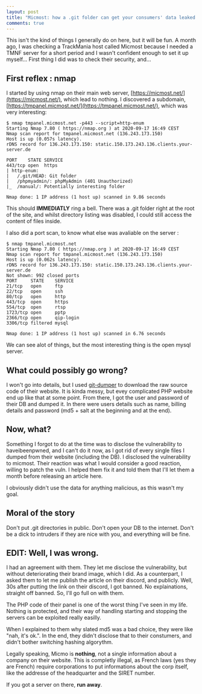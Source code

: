```yaml
---
layout: post
title: "Micmost: how a .git folder can get your consumers' data leaked."
comments: true
---
```


This isn't the kind of things I generally do on here, but it will be fun. A month ago, I was checking a TrackMania host called Micmost because I needed a TMNF server for a short period and I wasn't confident enough to set it up myself... First thing I did was to check their security, and...

## First reflex : nmap

I started by using nmap on their main web server, [https://micmost.net/](https://micmost.net/), which lead to nothing. I discovered a subdomain, [https://tmpanel.micmost.net/](https://tmpanel.micmost.net/), which was very interesting:

```
$ nmap tmpanel.micmost.net -p443 --script=http-enum
Starting Nmap 7.80 ( https://nmap.org ) at 2020-09-17 16:49 CEST
Nmap scan report for tmpanel.micmost.net (136.243.173.150)
Host is up (0.057s latency).
rDNS record for 136.243.173.150: static.150.173.243.136.clients.your-server.de

PORT    STATE SERVICE
443/tcp open  https
| http-enum: 
|   /.git/HEAD: Git folder
|   /phpmyadmin/: phpMyAdmin (401 Unauthorized)
|_  /manual/: Potentially interesting folder

Nmap done: 1 IP address (1 host up) scanned in 9.86 seconds
```

This should **IMMEDIATLY** ring a bell. There was a .git folder right at the root of the site, and whilst directory listing was disabled, I could still access the content of files inside.

I also did a port scan, to know what else was avaliable on the server :

```
$ nmap tmpanel.micmost.net
Starting Nmap 7.80 ( https://nmap.org ) at 2020-09-17 16:49 CEST
Nmap scan report for tmpanel.micmost.net (136.243.173.150)
Host is up (0.062s latency).
rDNS record for 136.243.173.150: static.150.173.243.136.clients.your-server.de
Not shown: 992 closed ports
PORT     STATE    SERVICE
21/tcp   open     ftp
22/tcp   open     ssh
80/tcp   open     http
443/tcp  open     https
554/tcp  open     rtsp
1723/tcp open     pptp
2366/tcp open     qip-login
3306/tcp filtered mysql

Nmap done: 1 IP address (1 host up) scanned in 6.76 seconds
```

We can see alot of things, but the most interesting thing is the open mysql server.

## What could possibly go wrong?

I won't go into details, but I used [git-dumper](https://github.com/arthaud/git-dumper) to download the raw source code of their website. It is kinda messy, but evey complicated PHP website end up like that at some point. From there, I got the user and password of their DB and dumped it. In there were users details such as name, billing details and password (md5 + salt at the beginning and at the end).

## Now, what?

Something I forgot to do at the time was to disclose the vulnerability to haveibeenpwned, and I can't do it now, as I got rid of every single files I dumped from their website (including the DB). I disclosed the vulnerability to micmost. Their reaction was what I would consider a good reaction, willing to patch the vuln. I helped them fix it and told them that I'll let them a month before releasing an article here.

I obviously didn't use the data for anything malicious, as this wasn't my goal.

## Moral of the story

Don't put .git directories in public. Don't open your DB to the internet. Don't be a dick to intruders if they are nice with you, and everything will be fine.

## EDIT: Well, I was wrong.

I had an agreement with them. They let me disclose the vulnerability, but without deteriorating their brand image, which I did. As a counterpart, I asked them to let me publish the article on their discord, and publicly. Well, 30s after putting the link on their discord, I got banned. No explainations, straight off banned. So, I'll go full on with them.

The PHP code of their panel is one of the worst thing I've seen in my life. Nothing is protected, and their way of handling starting and stopping the servers can be exploited really easilly.

When I explained to them why slated md5 was a bad choice, they were like "nah, it's ok.". In the end, they didn't disclose that to their constumers, and didn't bother switching hashing algorythm.

Legally speaking, Micmo is **nothing**, not a single information about a company on their website. This is completly illegal, as French laws (yes they are French) require corporations to put informations about the corp itself, like the addresse of the headquarter and the SIRET number.

If you got a server on there, **run away**.



